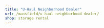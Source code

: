 ```yaml
---
title: "U-Haul Neighborhood Dealer"
url: /mansfield/u-haul-neighborhood-dealer/
shop: storage rental
---
```

